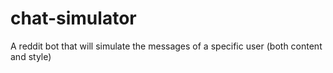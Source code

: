 # chat-simulator
A reddit bot that will simulate the messages of a specific user (both content and style)
